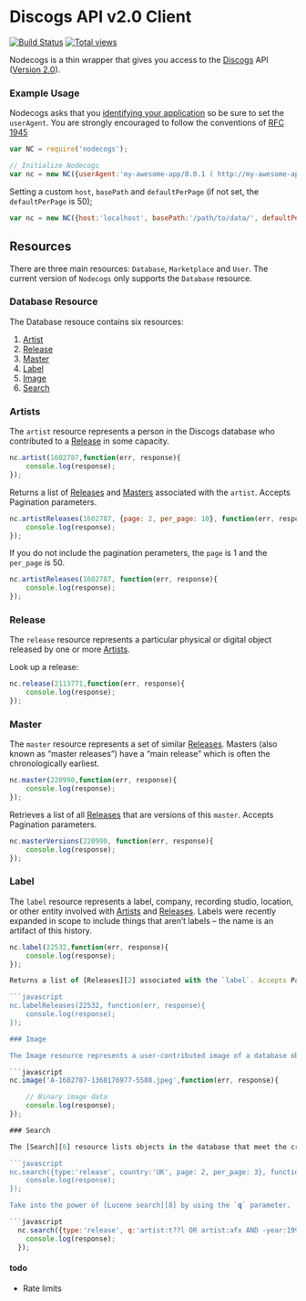 # Discogs API v2.0 Client

[![Build Status](https://secure.travis-ci.org/jbraithwaite/nodecogs.png?branch=master)](http://travis-ci.org/jbraithwaite/nodecogs) [![Total views](https://sourcegraph.com/api/repos/github.com/jbraithwaite/nodecogs/counters/views.png)](https://sourcegraph.com/github.com/jbraithwaite/nodecogs)

Nodecogs is a thin wrapper that gives you access to the [Discogs](http://www.discogs.com/) API ([Version 2.0](http://www.discogs.com/developers/)).

### Example Usage

Nodecogs asks that you [identifying your application](http://www.discogs.com/developers/accessing.html#required-headers) so be sure to set the `userAgent`. You are strongly encouraged to follow the conventions of [RFC 1945](http://tools.ietf.org/html/rfc1945#section-3.7)

```javascript
var NC = require('nodecogs');

// Initialize Nodecogs
var nc = new NC({userAgent:'my-awesome-app/0.0.1 ( http://my-awesome-app.com )'});
```

Setting a custom `host`, `basePath` and `defaultPerPage` (if not set, the `defaultPerPage` is 50);

```javascript
var nc = new NC({host:'localhost', basePath:'/path/to/data/', defaultPerPage:50});
```

## Resources

There are three main resources: `Database`, `Marketplace` and `User`. The current version of `Nodecogs` only supports the `Database` resource.

### Database Resource

The Database resouce contains six resources:

1. [Artist][1]
2. [Release][2]
3. [Master][3]
4. [Label][4]
5. [Image][5]
6. [Search][6]

### Artists

The `artist` resource represents a person in the Discogs database who contributed to a [Release][2] in some capacity.

```javascript
nc.artist(1602787,function(err, response){
    console.log(response);
});
```

Returns a list of [Releases][2] and [Masters][3] associated with the `artist`. Accepts Pagination parameters.

```javascript
nc.artistReleases(1602787, {page: 2, per_page: 10}, function(err, response){
    console.log(response);
});
```

If you do not include the pagination perameters, the `page` is 1 and the `per_page` is 50.

```javascript
nc.artistReleases(1602787, function(err, response){
    console.log(response);
});
```

### Release

The `release` resource represents a particular physical or digital object released by one or more [Artists][1].

Look up a release:

```javascript
nc.release(2113771,function(err, response){
    console.log(response);
});
```

### Master

The `master` resource represents a set of similar [Releases][2]. Masters (also known as “master releases”) have a “main release” which is often the chronologically earliest.

```javascript
nc.master(220990,function(err, response){
    console.log(response);
});
```

Retrieves a list of all [Releases][2] that are versions of this `master`. Accepts Pagination parameters.

```javascript
nc.masterVersions(220990, function(err, response){
    console.log(response);
});
```

### Label

The `label` resource represents a label, company, recording studio, location, or other entity involved with [Artists][1] and [Releases][2]. Labels were recently expanded in scope to include things that aren’t labels – the name is an artifact of this history.

```javascript
nc.label(22532,function(err, response){
    console.log(response);
});

Returns a list of [Releases][2] associated with the `label`. Accepts Pagination parameters.

```javascript
nc.labelReleases(22532, function(err, response){
    console.log(response);
});

### Image

The Image resource represents a user-contributed image of a database object, such as [Artists][1] or [Releases][2].

```javascript
nc.image('A-1602787-1368176977-5588.jpeg',function(err, response){

    // Binary image data
    console.log(response);
});

### Search

The [Search][6] resource lists objects in the database that meet the criteria you specify.

```javascript
nc.search({type:'release', country:'UK', page: 2, per_page: 3}, function(err, response){
    console.log(response);
});

Take into the power of [Lucene search][8] by using the `q` parameter.

```javascript
  nc.search({type:'release', q:'artist:t??l OR artist:afx AND -year:1997'}, function(err, response){
    console.log(response);
  });
```

#### todo

- Rate limits

[1]: http://www.discogs.com/developers/resources/database/artist.html
[2]: http://www.discogs.com/developers/resources/database/release.html
[3]: http://www.discogs.com/developers/resources/database/master.html
[4]: http://www.discogs.com/developers/resources/database/label.html
[5]: http://www.discogs.com/developers/resources/database/image.html
[6]: http://www.discogs.com/developers/resources/database/search.html
[7]: http://www.discogs.com/developers/accessing.html#rate-limiting
[8]: http://www.discogs.com/help/account/browsing-and-searching
